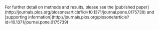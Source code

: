 </font>

<font size = 2>
For further detail on methods and results, please see the [published paper](http://journals.plos.org/plosone/article?id=10.1371/journal.pone.0175739) and [supporting information](http://journals.plos.org/plosone/article?id=10.1371/journal.pone.0175739)
</font>
